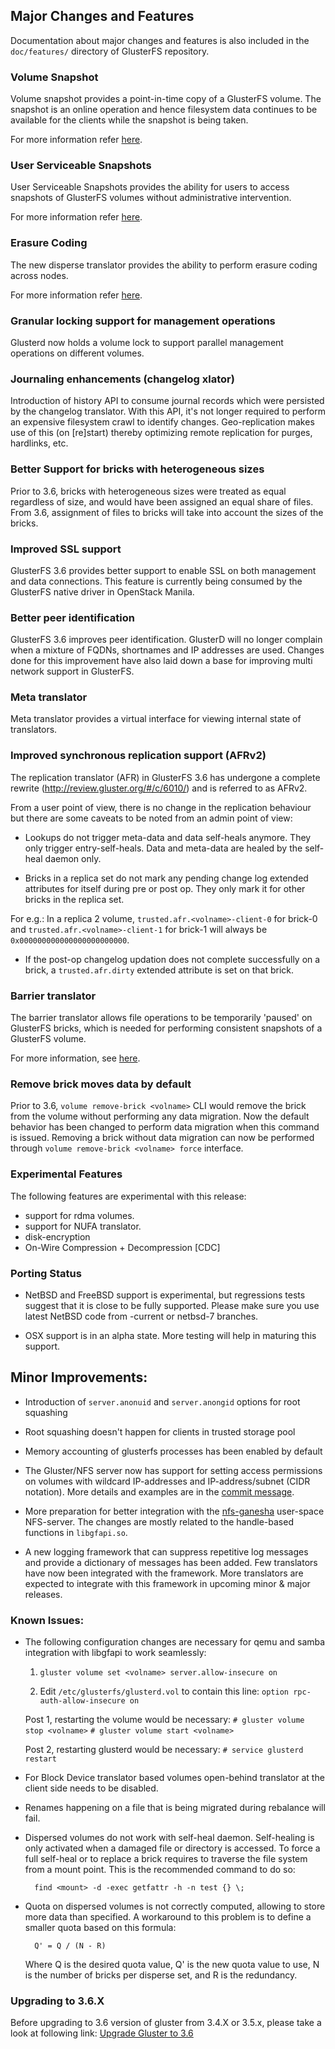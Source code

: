 ## Major Changes and Features

Documentation about major changes and features is also included in the `doc/features/` directory of GlusterFS repository.

### Volume Snapshot

Volume snapshot provides a point-in-time copy of a GlusterFS volume. The snapshot is an online operation and hence filesystem data continues to be available for the clients while the snapshot is being taken.

For more information refer [here](https://github.com/gluster/glusterfs-specs/blob/master/done/GlusterFS%203.6/Gluster%20Volume%20Snapshot.md).

### User Serviceable Snapshots

User Serviceable Snapshots provides the ability for users to access snapshots of GlusterFS volumes without administrative intervention.

For more information refer [here](https://github.com/gluster/glusterfs-specs/blob/master/done/GlusterFS%203.6/Gluster%20User%20Serviceable%20Snapshots.md).

### Erasure Coding

The new disperse translator provides the ability to perform erasure coding across nodes.

For more information refer [here](https://github.com/gluster/glusterfs-specs/blob/master/done/GlusterFS%203.6/disperse.md).

### Granular locking support for management operations

Glusterd now holds a volume lock to support parallel management operations on different volumes.

### Journaling enhancements (changelog xlator)

Introduction of history API to consume journal records which were persisted by the changelog translator. With this API, it's not longer required to perform an expensive
filesystem crawl to identify changes. Geo-replication makes use of this (on [re]start) thereby optimizing remote replication for purges, hardlinks, etc.

### Better Support for bricks with heterogeneous sizes

Prior to 3.6, bricks with heterogeneous sizes were treated as equal regardless of size, and would have been assigned an equal share of files. From 3.6, assignment of files to bricks will take into account the sizes of the bricks.

### Improved SSL support

GlusterFS 3.6 provides better support to enable SSL on both management and data connections. This feature is currently being consumed by the GlusterFS native driver in OpenStack Manila.

### Better peer identification
GlusterFS 3.6 improves peer identification. GlusterD will no longer complain when a mixture of FQDNs, shortnames and IP addresses are used. Changes done for this improvement have also laid down a base for improving multi network support in GlusterFS.

### Meta translator

Meta translator provides a virtual interface for viewing internal state of translators.

### Improved synchronous replication support (AFRv2)

The replication translator (AFR) in GlusterFS 3.6 has undergone a complete rewrite (http://review.gluster.org/#/c/6010/) and is referred to as AFRv2.

From a user point of view, there is no change in the replication behaviour but there are some caveats to be noted from an admin point of view:

- Lookups do not trigger meta-data and data self-heals anymore. They only trigger entry-self-heals. Data and meta-data are healed by the self-heal daemon only.

- Bricks in a replica set do not mark any pending change log extended attributes for itself during pre or post op. They only mark it for other bricks in the replica set.

For e.g.:
In a replica 2 volume, `trusted.afr.<volname>-client-0` for brick-0 and `trusted.afr.<volname>-client-1` for brick-1  will always be `0x000000000000000000000000`.

- If the post-op changelog updation does not complete successfully on a brick, a `trusted.afr.dirty` extended attribute is set on that brick.

### Barrier translator
The barrier translator allows file operations to be temporarily 'paused' on GlusterFS bricks, which is needed for performing consistent snapshots of a GlusterFS volume.

For more information, see [here](https://github.com/gluster/glusterfs-specs/blob/master/done/GlusterFS%203.6/Server-side%20Barrier%20feature.md).

### Remove brick moves data by default

Prior to 3.6, `volume remove-brick <volname>` CLI would remove the brick from the volume without performing any data migration. Now the default behavior has been changed to perform data migration when this command is issued. Removing a brick without data migration can now be performed through `volume remove-brick <volname> force` interface.

### Experimental Features

The following features are experimental with this release:

- support for rdma volumes.
- support for NUFA translator.
- disk-encryption
- On-Wire Compression + Decompression [CDC]

### Porting Status

- NetBSD and FreeBSD support is experimental, but regressions tests suggest that it is close to be fully supported. Please make sure you use latest NetBSD code from -current or netbsd-7 branches.

- OSX support is in an alpha state. More testing will help in maturing this support.

## Minor Improvements:

- Introduction of `server.anonuid` and `server.anongid` options for root squashing

- Root squashing doesn't happen for clients in trusted storage pool

- Memory accounting of glusterfs processes has been enabled by default

- The Gluster/NFS server now has support for setting access permissions on volumes with wildcard IP-addresses and IP-address/subnet (CIDR notation). More details and examples are in the [commit message](http://review.gluster.org/7485).

- More preparation for better integration with the [nfs-ganesha](http://nfs-ganesha.github.com/) user-space NFS-server. The changes are mostly related to the handle-based functions in `libgfapi.so`.

- A new logging framework that can suppress repetitive log messages and provide a dictionary of messages has been added. Few translators have now been integrated with the framework. More translators are expected to integrate with this framework in upcoming minor & major releases.

### Known Issues:
- The following configuration changes are necessary for qemu and samba integration with libgfapi to work seamlessly:

    1. `gluster volume set <volname> server.allow-insecure on`

    2. Edit `/etc/glusterfs/glusterd.vol` to contain this line:
        `option rpc-auth-allow-insecure on`

    Post 1, restarting the volume would be necessary:
        `# gluster volume stop <volname>`
        `# gluster volume start <volname>`

    Post 2, restarting glusterd would be necessary:
        `# service glusterd restart`

- For Block Device translator based volumes open-behind translator at the client side needs to be disabled.

- Renames happening on a file that is being migrated during rebalance will fail.

- Dispersed volumes do not work with self-heal daemon. Self-healing is only activated when a damaged file or directory is accessed. To force a full self-heal or to replace a brick requires to traverse the file system from a mount point. This is the recommended command to do so:

        find <mount> -d -exec getfattr -h -n test {} \;

- Quota on dispersed volumes is not correctly computed, allowing to store more data than specified. A workaround to this problem is to define a smaller quota based on this formula:

        Q' = Q / (N - R)

    Where Q is the desired quota value, Q' is the new quota value to use, N is the number of bricks per disperse set, and R is the redundancy.

### Upgrading to 3.6.X

Before upgrading to 3.6 version of gluster from 3.4.X or 3.5.x, please take a look at following link:
[Upgrade Gluster to 3.6](../Upgrade-Guide/upgrade-to-3.6.md)
